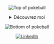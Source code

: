 
<div align="center">

![Top of pokeball](https://user-images.githubusercontent.com/44261381/209363264-ac854d3c-2cc2-44c4-928e-8a08d1013f46.png)

<details>
<summary>Découvrez moi</summary>

<br>
<div>
  <div align=center>
      <img height="200" alt="Avatar de Perceval00731" src="images/ma_tete_ia.png" alt="Avatar de Perceval00731">
  </div>
</div>

<details>
<summary>A propos de moi</summary>

<div align="left">

```java
public class Thomas {
  // à propos de moi
    private String nom;
    private String prenom;
    private int age;
    private String adresse;
    private String job;
    private String entreprise;

    // Constructeur par défaut
    public Thomas() {
        this.nom = "Fusi Belaid";
        this.prenom = "Thomas";
        this.age = 19;
        this.adresse = "Toulouse";
        this.job = "étudiant";
        this.entreprise = "IUT Blagnac";
    }
}
```

</div>

</details>

<details>
<summary>Outils</summary>
<p align="center">
  <a href="https://skillicons.dev">
    <img src="https://skillicons.dev/icons?i=git,cpp,css,discord,github,html,java,linux,mysql,py,react,vscode&perline=14" />
  </a>
</p>
</details>

<details>
  <summary>GitHub Stats</summary>
  <br>
  <p align="center">
    <img align="center" src="https://github-readme-stats.vercel.app/api?username=Perceval00731&show_icons=true\&show=reviews,discussions_started,discussions_answered,prs_merged,prs_merged_percentage" alt="GitHub Stats">
  </p>
</details>


<details>
  <summary>Citation</summary>
  <br>
  <blockquote>
    “The quieter you become, the more you are able to hear.”
    <br><strong>Rûmî</strong>
  </blockquote>
</details>

<details>
  <summary>Petite blague</summary>
  <br>
  <div align="center">
    <p>

      Il y a deux problèmes difficiles en informatique :

      le nommage des variables,

      l'invalidation d'un cache,

      les erreurs de compteur dans les itérations.

</p>
  </div>
</details>

<details>
<summary>Que puis je faire pour vous</summary>
<table style="border: none">
  <tr>
  <td width="50%" valign="top">

[//]: # (Fighting against markdown and blocks isn't easy, indentation is catastrophic)

## Allons créer un projet ensemble

Si vous avez une quelconque question sur le développement, le web, les bases de données ou quoi que ce soit d'autre <a href="mailto:fbthomas9@gmail.com">vous pouvez me contacter par mail</a>, je mors pas, parole de dev.

  </td>
  <td width="50%" valign="top">

## Ce n'est jamais parfait


<blockquote>“I think it’s very important to have a feedback loop, where you’re constantly thinking about what you’ve done and how you could be doing it better.”
<br><strong>– Elon Musk (il l'a vraiment dit)</strong></blockquote>

  </td>
  </tr>
</table>
</details>

</details>

![Bottom of pokeball](https://user-images.githubusercontent.com/44261381/209363271-905d2a5e-8a18-44c0-a450-45dddd4d5036.png)

</div>

<div align=center>
 <a href="www.linkedin.com/in/thomas-fusi-belaid-18b5672a1" target="_blank"><img src="https://img.shields.io/static/v1?style=for-the-badge&message=LinkedIn&color=0A66C2&logo=LinkedIn&logoColor=FFFFFF&label=" alt="LinkedIn" /></a>
</div>

